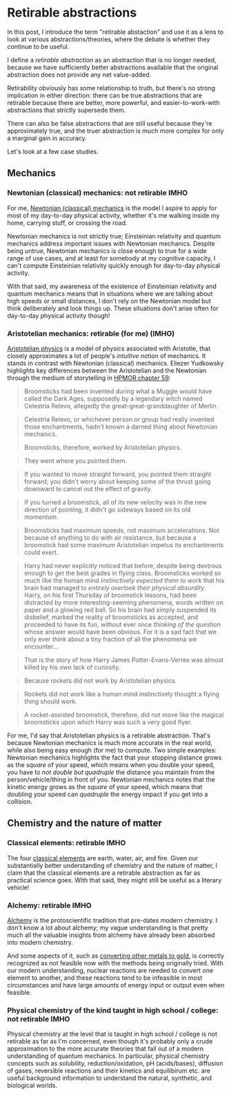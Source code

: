# Retirable abstractions

In this post, I introduce the term "retirable abstaction" and use it
as a lens to look at various abstractions/theories, where the debate
is whether they continue to be useful.

I define a *retirable abstraction* as an abstraction that is no longer
needed, because we have sufficiently better abstractions available
that the original abstraction does not provide any net value-added.

Retirability obviously has some relationship to truth, but there's no
strong implication in either direction: there can be true abstractions
that are retirable because there are better, more powerful, and
easier-to-work-with abstractions that strictly supersede them.

There can also be false abstractions that are still useful because
they're approximately true, and the truer abstraction is much more
complex for only a marginal gain in accuracy.

Let's look at a few case studies.

## Mechanics

### Newtonian (classical) mechanics: not retirable IMHO

For me, [Newtonian (classical)
mechanics](https://en.wikipedia.org/wiki/Classical_mechanics) is the
model I aspire to apply for most of my day-to-day physical activity,
whether it's me walking inside my home, carrying stuff, or crossing
the road.

Newtonian mechanics is not strictly true; Einsteinian relativity and
quantum mechanics address important issues with Newtonian
mechanics. Despite being untrue, Newtonian mechanics is close enough
to true for a wide range of use cases, and at least for somebody at my
cognitive capacity, I can't compute Einsteinian relativity quickly
enough for day-to-day physical activity.

With that said, my awareness of the existence of Einsteinian
relativity and quantum mechanics means that in situations where we are
talking about high speeds or small distances, I don't rely on the
Newtonian model but think deliberately and look things up. These
situations don't arise often for day-to-day physical activity though!

### Aristotelian mechanics: retirable (for me) (IMHO)

[Aristotelian
physics](https://en.wikipedia.org/wiki/Aristotelian_physics) is a
model of physics associated with Aristotle, that closely approximates
a lot of people's *intuitive* notion of mechanics. It stands in
contrast with Newtonian (classical) mechanics. Eliezer Yudkowsky
highlights key differences between the Aristotelian and the Newtonian
through the medium of storytelling in [HPMOR chapter
59](https://hpmor.com/chapter/59):

> Broomsticks had been invented during what a Muggle would have called
> the Dark Ages, supposedly by a legendary witch named Celestria
> Relevo, allegedly the great-great-granddaughter of Merlin.

> Celestria Relevo, or whichever person or group had really invented
> those enchantments, hadn't known a darned thing about Newtonian
> mechanics.

> Broomsticks, therefore, worked by Aristotelian physics.

> They went where you pointed them.

> If you wanted to move straight forward, you pointed them straight
> forward; you didn't worry about keeping some of the thrust going
> downward to cancel out the effect of gravity.

> If you turned a broomstick, all of its new velocity was in the new
> direction of pointing, it didn't go sideways based on its old
> momentum.

> Broomsticks had maximum speeds, not maximum accelerations. Not
> because of anything to do with air resistance, but because a
> broomstick had some maximum Aristotelian impetus its enchantments
> could exert.

> Harry had never explicitly noticed that before, despite being
> dextrous enough to get the best grades in flying class. Broomsticks
> worked so much like the human mind *instinctively expected them to
> work* that his brain had managed to *entirely overlook their
> physical absurdity*. Harry, on his first Thursday of broomstick
> lessons, had been distracted by more interesting-seeming phenomena,
> words written on paper and a glowing red ball. So his brain had
> simply suspended its disbelief, marked the reality of broomsticks as
> accepted, and proceeded to have its fun, without ever once *thinking
> of the question* whose answer would have been obvious. For it is a
> sad fact that we only ever *think* about a tiny fraction of all the
> phenomena we encounter...

> That is the story of how Harry James Potter-Evans-Verres was almost
> killed by his own lack of curiosity.

> Because rockets did not work by Aristotelian physics.

> Rockets did not work like a human mind instinctively thought a
> flying thing should work.

> A rocket-assisted broomstick, therefore, did not move like the
> magical broomsticks upon which Harry was such a very good flyer.

For me, I'd say that Aristotelian physics is a retirable
abstraction. That's because Newtonian mechanics is much more accurate
in the real world, while also being easy enough (for me) to
compute. Two simple examples: Newtonian mechanics highlights the fact
that your stopping distance grows as the *square* of your speed, which
means when you double your speed, you have to *not double but
quadruple* the distance you maintain from the person/vehicle/thing in
front of you. Newtonian mechanics notes that the kinetic energy grows
as the *square* of your speed, which means that doubling your speed
can *quadruple* the energy impact if you get into a collision.

## Chemistry and the nature of matter

### Classical elements: retirable IMHO

The four [classical
elements](https://en.wikipedia.org/wiki/Classical_element) are earth,
water, air, and fire. Given our substantially better understanding of
chemistry and the nature of matter, I claim that the classical
elements are a retirable abstraction as far as practical science
goes. With that said, they might still be useful as a literary
vehicle!

### Alchemy: retirable IMHO

[Alchemy](https://en.wikipedia.org/wiki/Alchemy) is the
protoscientific tradition that pre-dates modern chemistry. I don't
know a lot about alchemy; my vague understanding is that pretty much
all the valuable insights from alchemy have already been absorbed into
modern chemistry.

And some aspects of it, such as [converting other metals to
gold](https://en.wikipedia.org/wiki/Chrysopoeia), is correctly
recognized as not feasible now with the methods being originally
tried. With our modern understanding, nuclear reactions are needed to
convert one element to another, and these reactions tend to be
infeasible in most circumstances and have large amounts of energy
input or output even when feasible.

### Physical chemistry of the kind taught in high school / college: not retirable IMHO

Physical chemistry at the level that is taught in high school /
college is not retirable as far as I'm concerned, even though it's
probably only a crude approximation to the more accurate theories that
fall out of a modern understanding of quantum mechanics. In
particular, physical chemistry concepts such as solubility,
reduction/oxidation, pH (acids/bases), diffusion of gases, reversible
reactions and their kinetics and equilibirum etc. are useful
background information to understand the natural, synthetic, and
biological worlds.
